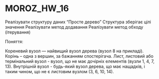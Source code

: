 # MOROZ_HW_16
Реалізувати структуру даних “Просте дерево”
Структура зберігає цілі значення
Реалізувати метод додавання
Реалізувати метод обходу (ітерування)


Поняття:

Кореневий вузол — найвищий вузол дерева (вузол 8 на прикладі).
Корінь – одна з вершин, за бажанням спостерігача.
Лист, листовий або термінальний вузол - вузол, що не має дочірніх елементів (вузли 1, 4, 7, 13).
Внутрішній вузол - будь-який вузол дерева, що має нащадків, і таким чином, що не є листовим вузлом (3, 6, 10, 14).
